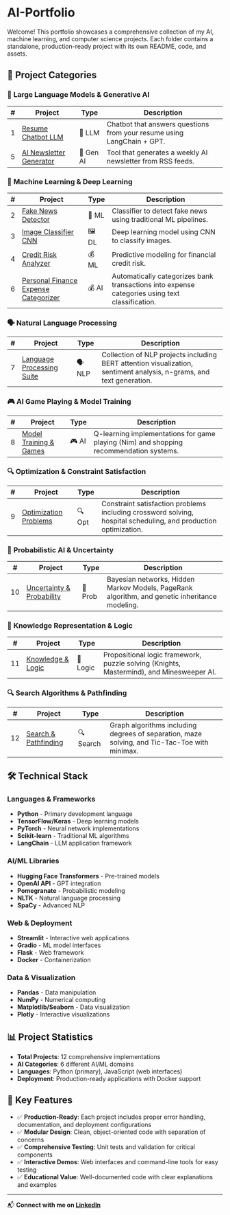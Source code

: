 # AI-Portfolio

Welcome! This portfolio showcases a comprehensive collection of my AI, machine learning, and computer science projects. Each folder contains a standalone, production-ready project with its own README, code, and assets.

## 🎯 Project Categories

### 🤖 **Large Language Models & Generative AI**
| # | Project | Type | Description |
|--|---------|------|-------------|
| 1 | [Resume Chatbot LLM](./1_resume-chatbot-llm) | 🤖 LLM | Chatbot that answers questions from your resume using LangChain + GPT. |
| 5 | [AI Newsletter Generator](./5_ai-newsletter-generator) | 🧠 Gen AI | Tool that generates a weekly AI newsletter from RSS feeds. |

### 🧠 **Machine Learning & Deep Learning**
| # | Project | Type | Description |
|--|---------|------|-------------|
| 2 | [Fake News Detector](./2_fake-news-detector) | 📰 ML | Classifier to detect fake news using traditional ML pipelines. |
| 3 | [Image Classifier CNN](./3_image-classifier-cnn) | 🖼️ DL | Deep learning model using CNN to classify images. |
| 4 | [Credit Risk Analyzer](./4_credit-risk-analyzer) | 💰 ML | Predictive modeling for financial credit risk. |
| 6 | [Personal Finance Expense Categorizer](./6_personal_finance) | 💰 AI | Automatically categorizes bank transactions into expense categories using text classification. |

### 🗣️ **Natural Language Processing**
| # | Project | Type | Description |
|--|---------|------|-------------|
| 7 | [Language Processing Suite](./7_language) | 🗣️ NLP | Collection of NLP projects including BERT attention visualization, sentiment analysis, n-grams, and text generation. |

### 🎮 **AI Game Playing & Model Training**
| # | Project | Type | Description |
|--|---------|------|-------------|
| 8 | [Model Training & Games](./8_model_training) | 🎮 AI | Q-learning implementations for game playing (Nim) and shopping recommendation systems. |

### 🔍 **Optimization & Constraint Satisfaction**
| # | Project | Type | Description |
|--|---------|------|-------------|
| 9 | [Optimization Problems](./9_optimization) | 🔍 Opt | Constraint satisfaction problems including crossword solving, hospital scheduling, and production optimization. |

### 🎲 **Probabilistic AI & Uncertainty**
| # | Project | Type | Description |
|--|---------|------|-------------|
| 10 | [Uncertainty & Probability](./10_uncertainity) | 🎲 Prob | Bayesian networks, Hidden Markov Models, PageRank algorithm, and genetic inheritance modeling. |

### 🧩 **Knowledge Representation & Logic**
| # | Project | Type | Description |
|--|---------|------|-------------|
| 11 | [Knowledge & Logic](./11_knowledge) | 🧩 Logic | Propositional logic framework, puzzle solving (Knights, Mastermind), and Minesweeper AI. |

### 🔍 **Search Algorithms & Pathfinding**
| # | Project | Type | Description |
|--|---------|------|-------------|
| 12 | [Search & Pathfinding](./12_search) | 🔍 Search | Graph algorithms including degrees of separation, maze solving, and Tic-Tac-Toe with minimax. |

## 🛠️ **Technical Stack**

### **Languages & Frameworks**
- **Python** - Primary development language
- **TensorFlow/Keras** - Deep learning models
- **PyTorch** - Neural network implementations
- **Scikit-learn** - Traditional ML algorithms
- **LangChain** - LLM application framework

### **AI/ML Libraries**
- **Hugging Face Transformers** - Pre-trained models
- **OpenAI API** - GPT integration
- **Pomegranate** - Probabilistic modeling
- **NLTK** - Natural language processing
- **SpaCy** - Advanced NLP

### **Web & Deployment**
- **Streamlit** - Interactive web applications
- **Gradio** - ML model interfaces
- **Flask** - Web framework
- **Docker** - Containerization

### **Data & Visualization**
- **Pandas** - Data manipulation
- **NumPy** - Numerical computing
- **Matplotlib/Seaborn** - Data visualization
- **Plotly** - Interactive visualizations

## 📊 **Project Statistics**
- **Total Projects**: 12 comprehensive implementations
- **AI Categories**: 6 different AI/ML domains
- **Languages**: Python (primary), JavaScript (web interfaces)
- **Deployment**: Production-ready applications with Docker support

## 🚀 **Key Features**
- ✅ **Production-Ready**: Each project includes proper error handling, documentation, and deployment configurations
- ✅ **Modular Design**: Clean, object-oriented code with separation of concerns
- ✅ **Comprehensive Testing**: Unit tests and validation for critical components
- ✅ **Interactive Demos**: Web interfaces and command-line tools for easy testing
- ✅ **Educational Value**: Well-documented code with clear explanations and examples

---

📬 **Connect with me on [LinkedIn](https://www.linkedin.com/in/srikala-gangi-reddy/)** 
